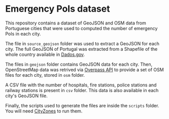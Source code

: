 # Emergency PoIs dataset

This repository contains a dataset of GeoJSON and OSM data from Portuguese cities that were used to computed the number of emergency PoIs in each city.

The file in `source_geojson` folder was used to extract a GeoJSON for each city. The full GeoJSON of Portugal was extracted from a Shapefile of the whole country available in [Dados.gov](https://www.dgterritorio.gov.pt/cartografia/cartografia-tematica/).

The files in `geojson` folder contains GeoJSON data for each city. Then, OpenStreetMap data was retrived via [Overpass API](https://dev.overpass-api.de/overpass-doc/en/index.html) to provide a set of OSM files for each city, stored in `osm` folder.

A CSV file with the number of hospitals, fire stations, police stations and railway stations is present in `csv` folder. This data is also available in each city's GeoJSON file.

Finally, the scripts used to generate the files are inside the `scripts` folder. You will need [CityZones](https://cityzones.just.pro.br) to run them.
